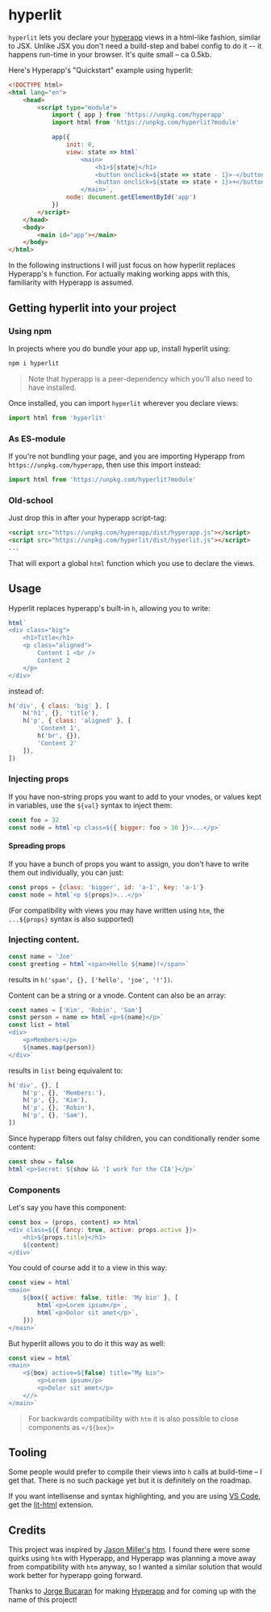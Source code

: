 # hyperlit

`hyperlit` lets you declare your [hyperapp](https://hyperapp.dev) views in a html-like fashion, similar to JSX. Unlike JSX you don't need a build-step and babel config to do it -- it happens run-time in your browser. It's quite small – ca 0.5kb.

Here's Hyperapp's "Quickstart" example using hyperlit:

```html
<!DOCTYPE html>
<html lang="en">
    <head>
        <script type="module">
            import { app } from 'https://unpkg.com/hyperapp'
            import html from 'https://unpkg.com/hyperlit?module'

            app({
                init: 0,
                view: state => html`
                    <main>
                        <h1>${state}</h1>
                        <button onclick=${state => state - 1}>-</button>
                        <button onclick=${state => state + 1}>+</button>
                    </main>`,
                node: document.getElementById('app')
            })
        </script>
    </head>
    <body>
        <main id="app"></main>
    </body>
</html>
```

In the following instructions I will just focus on how hyperlit replaces Hyperapp's `h` function. For actually making working apps with this, familiarity with Hyperapp is assumed.

## Getting hyperlit into your project

### Using npm

In projects where you do bundle your app up, install hyperlit using:

```sh
npm i hyperlit
```

> Note that hyperapp is a peer-dependency which you'll also need to have installed.

Once installed, you can import `hyperlit` wherever you declare views:

```js
import html from 'hyperlit'
```

### As ES-module

If you're not bundling your page, and you are importing Hyperapp from `https://unpkg.com/hyperapp`, then use this import instead:

```js
import html from 'https://unpkg.com/hyperlit?module'
```

### Old-school

Just drop this in after your hyperapp script-tag:

```html
<script src="https://unpkg.com/hyperapp/dist/hyperapp.js"></script>
<script src="https://unpkg.com/hyperlit/dist/hyperlit.js"></script>
...
```

That will export a global `html` function which you use to declare the views.

## Usage

Hyperlit replaces hyperapp's built-in `h`, allowing you to write:

```js
html`
<div class="big">
    <h1>Title</h1>
    <p class="aligned">
        Content 1 <br />
        Content 2
    </p>
</div>`
```

instead of:

```js
h('div', { class: 'big' }, [
    h('h1', {}, 'title'),
    h('p', { class: 'aligned' }, [
        'Content 1',
        h('br', {}),
        'Content 2'
    ]),
])
```

### Injecting props

If you have non-string props you want to add to your vnodes, or values kept in variables, use the `${val}` syntax to
inject them:

```js
const foo = 32
const node = html`<p class=${{ bigger: foo > 30 }}>...</p>`
```

#### Spreading props

If you have a bunch of props you want to assign, you don't have to write them out individually, you can just:

```js
const props = {class: 'bigger', id: 'a-1', key: 'a-1'}
const node = html`<p ${props}>...</p>`
```

(For compatibility with views you may have written using `htm`, the `...${props}` syntax is also supported)

### Injecting content.

```js
const name = 'Joe'
const greeting = html`<span>Hello ${name}!</span>`
```

results in `h('span', {}, ['hello', 'joe', '!'])`.

Content can be a string or a vnode. Content can also be an array:

```js
const names = ['Kim', 'Robin', 'Sam']
const person = name => html`<p>${name}</p>`
const list = html`
<div>
    <p>Members:</p>
    ${names.map(person)}
</div>`
```

results in `list` being equivalent to:

```js
h('div', {}, [
    h('p', {}, 'Members:'),
    h('p', {}, 'Kim'),
    h('p', {}, 'Robin'),
    h('p', {}, 'Sam'),
])
```

Since hyperapp filters out falsy children, you can conditionally render some content:

```js
const show = false
html`<p>Secret: ${show && 'I work for the CIA'}</p>`
```

### Components

Let's say you have this component:

```js
const box = (props, content) => html`
<div class=${{ fancy: true, active: props.active }}>
    <h1>${props.title}</h1>
    ${content}
</div>`
```

You could of course add it to a view in this way:

```js
const view = html`
<main>
    ${box({ active: false, title: 'My bio' }, [
        html`<p>Lorem ipsum</p>`,
        html`<p>Dolor sit amet</p>`,
    ])}
</main>`
```

But hyperlit allows you to do it this way as well:

```js
const view = html`
<main>
    <${box} active=${false} title="My bio">
        <p>Lorem ipsum</p>
        <p>Dolor sit amet</p>
    <//>
</main>`
```

> For backwards compatibility with `htm` it is also possible to close components as `</${box}>`


## Tooling

Some people would prefer to compile their views into `h` calls at build-time – I get that. There is no such package yet but it is definitely on the roadmap.

If you want intellisense and syntax highlighting, and you are using [VS Code](https://code.visualstudio.com), get the [lit-html](https://marketplace.visualstudio.com/items?itemName=bierner.lit-html) extension.

## Credits

This project was inspired by [Jason Miller's](https://github.com/developit) [htm](https://github.com/developit/htm). I found there were some quirks using `htm` with Hyperapp, and Hyperapp was planning a move away from compatibility with `htm` anyway, so I wanted a similar solution that would work better for hyperapp going forward. 

Thanks to [Jorge Bucaran](https://github.com/jorgebucaran) for making [Hyperapp](https://github.com/jorgebucaran/hyperapp) and for coming up with the name of this project!
